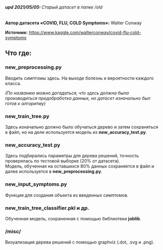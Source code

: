 <em><b>upd 2021/05/05: </b>Старый датасет в папке /old</em>
<br>
<br>
<br>
<b>Автор датасета «COVID, FLU, COLD Symptoms»:</b> Walter Conway

<b>Источник:</b> https://www.kaggle.com/walterconway/covid-flu-cold-symptoms

<h2>Что где:</h2>
<h3>new_preprocessing.py</h3>
<p>Вводить симптомы здесь. На выходе болезнь и вероятности каждого класса.</p>
<p><em>(По названию можно догадаться, что здесь должна была производиться
предобработка данных, но датасет изначально был готов к алгоритму)</em></p>

<h3>new_train_tree.py</h3>
<p>Здесь изначально должно было обучаться дерево и затем сохраняться в файл,
но на деле используется модель из <b>new_accuracy_test.py</b>.</p>

<h3>new_accuracy_test.py</h3>
<p>Здесь подбирались параметры для дерева решений, точность проверялась
по тестовой выборке (20% от датасета).<br>
Модель, обученная на оставшихся 80% данных сохраняется в файл и далее используется
в <b>new_preprocessing.py</b>.</p>

<h3>new_input_symptoms.py</h3>
<p>Функция для создания объекта из введенных симптомов.</p>

<h3>new_train_tree_classifier.pkl и др.</h3>
<p>Обученная модель, сохраненная с помощью библиотеки <b>joblib</b>.</p>

<h3>/misc/</h3>
<p>Визуализация дерева решений с помощью graphviz (.dot, .svg и .png).</p>